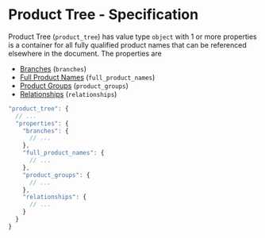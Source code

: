 # Product Tree - Specification

Product Tree (`product_tree`) has value type `object` with 1 or more properties
is a container for all fully qualified product names that can be referenced
elsewhere in the document. The properties are

* [Branches](product_tree/branches-spec.en.md) (`branches`)
* [Full Product Names](product_tree/full_product_names-spec.en.md) (`full_product_names`)
* [Product Groups](product_tree/product_groups-spec.en.md) (`product_groups`)
* [Relationships](product_tree/relationships-spec.en.md) (`relationships`)

```javascript
"product_tree": {
  // ...
  "properties": {
    "branches": {
      // ...
    },
    "full_product_names": {
      // ...
    },
    "product_groups": {
      // ...
    },
    "relationships": {
      // ...
    }
  }
}
```
